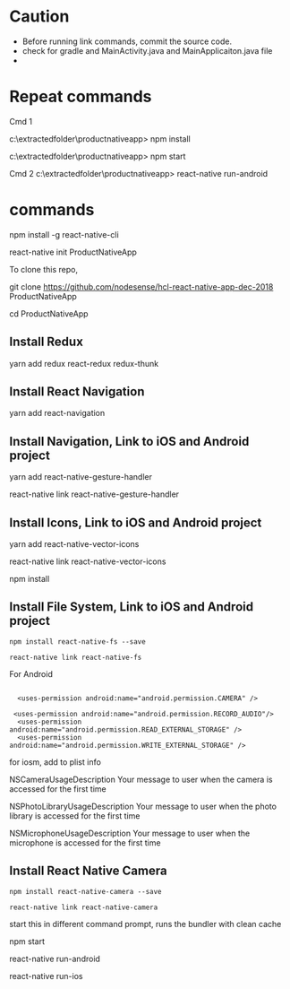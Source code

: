 # Caution

- Before running link commands, commit the source code.
- check for gradle and MainActivity.java and MainApplicaiton.java file
- 
# Repeat commands

Cmd 1

c:\extractedfolder\productnativeapp> npm install

c:\extractedfolder\productnativeapp> npm start 

Cmd 2
c:\extractedfolder\productnativeapp> react-native run-android


# commands



npm install -g react-native-cli


 react-native init ProductNativeApp


To clone this repo, 


git clone https://github.com/nodesense/hcl-react-native-app-dec-2018 ProductNativeApp


 cd ProductNativeApp


## Install Redux

yarn add redux react-redux redux-thunk

## Install React Navigation


yarn add react-navigation

## Install Navigation, Link to iOS and Android project

yarn add react-native-gesture-handler

react-native link react-native-gesture-handler

## Install Icons, Link to iOS and Android project

yarn add react-native-vector-icons

react-native link react-native-vector-icons

npm install


## Install File System, Link to iOS and Android project

```
npm install react-native-fs --save

react-native link react-native-fs
```

For Android

```

  <uses-permission android:name="android.permission.CAMERA" />

 <uses-permission android:name="android.permission.RECORD_AUDIO"/>
  <uses-permission android:name="android.permission.READ_EXTERNAL_STORAGE" />
  <uses-permission android:name="android.permission.WRITE_EXTERNAL_STORAGE" />

```

for iosm, add to plist info


<key>NSCameraUsageDescription</key>
<string>Your message to user when the camera is accessed for the first time</string>

<!-- Include this only if you are planning to use the camera roll -->
<key>NSPhotoLibraryUsageDescription</key>
<string>Your message to user when the photo library is accessed for the first time</string>

<!-- Include this only if you are planning to use the microphone for video recording -->
<key>NSMicrophoneUsageDescription</key>
<string>Your message to user when the microphone is accessed for the first time</string>





## Install React Native Camera

```
npm install react-native-camera --save

react-native link react-native-camera 
```

start this in different command prompt, runs the bundler with clean cache

npm start


react-native run-android

react-native run-ios


